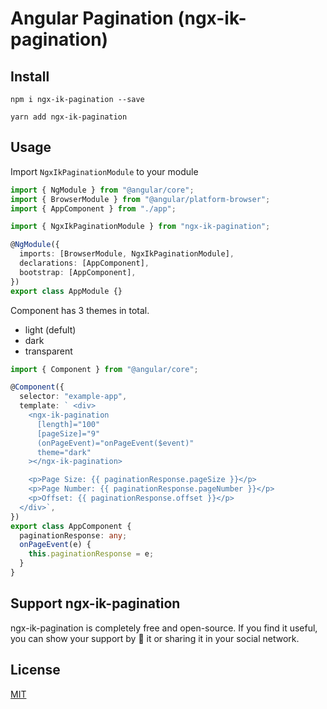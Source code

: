 # Angular Pagination (ngx-ik-pagination)

## Install

```
npm i ngx-ik-pagination --save
```

```
yarn add ngx-ik-pagination
```

## Usage

Import `NgxIkPaginationModule` to your module

```typescript
import { NgModule } from "@angular/core";
import { BrowserModule } from "@angular/platform-browser";
import { AppComponent } from "./app";

import { NgxIkPaginationModule } from "ngx-ik-pagination";

@NgModule({
  imports: [BrowserModule, NgxIkPaginationModule],
  declarations: [AppComponent],
  bootstrap: [AppComponent],
})
export class AppModule {}
```

Component has 3 themes in total.

- light (defult)
- dark
- transparent

```typescript
import { Component } from "@angular/core";

@Component({
  selector: "example-app",
  template: ` <div>
    <ngx-ik-pagination
      [length]="100"
      [pageSize]="9"
      (onPageEvent)="onPageEvent($event)"
      theme="dark"
    ></ngx-ik-pagination>

    <p>Page Size: {{ paginationResponse.pageSize }}</p>
    <p>Page Number: {{ paginationResponse.pageNumber }}</p>
    <p>Offset: {{ paginationResponse.offset }}</p>
  </div>`,
})
export class AppComponent {
  paginationResponse: any;
  onPageEvent(e) {
    this.paginationResponse = e;
  }
}
```

## Support ngx-ik-pagination

ngx-ik-pagination is completely free and open-source. If you find it useful, you can show your support by 🌟 it or sharing it in your social network.

## License

[MIT](LICENSE)
